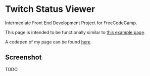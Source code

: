 # Twitch Status Viewer
Intermediate Front End Development Project for FreeCodeCamp.

This page is intended to be functionally similar to [this example page](https://codepen.io/freeCodeCamp/full/Myvqmo).

A codepen of my page can be found [here](https://codepen.io/vanillaSlice/full/yXNOgp/).

## Screenshot
TODO
